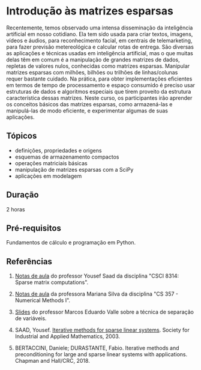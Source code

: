 # Introdução às matrizes esparsas

Recentemente, temos observado uma intensa disseminação da inteligência artificial em nosso cotidiano.
Ela tem sido usada para criar textos, imagens, vídeos e áudios, para reconhecimento facial, em centrais de telemarketing, para fazer previsão metereológica e calcular rotas de entrega.
São diversas as aplicações e técnicas usadas em inteligência artificial, mas
o que muitas delas têm em comum é a manipulação de grandes matrizes de dados, repletas de valores nulos, conhecidas como matrizes esparsas.
Manipular matrizes esparsas com milhões, bilhões ou trilhões de linhas/colunas requer bastante cuidado.
Na prática, para obter implementações eficientes em termos de tempo de processamento e espaço consumido é preciso usar estruturas de dados e algoritmos especiais que tirem proveito da estrutura característica dessas matrizes.
Neste curso, os participantes irão aprender os conceitos básicos das matrizes esparsas, como armazená-las e manipulá-las de modo eficiente, e experimentar algumas de suas aplicações.

## Tópicos

* definições, propriedades e origens
* esquemas de armazenamento compactos
* operações matriciais básicas
* manipulação de matrizes esparsas com a SciPy
* aplicações em modelagem

## Duração
2 horas

## Pré-requisitos
Fundamentos de cálculo e programação em Python.

## Referências

1. [Notas de aula](https://www-users.cse.umn.edu/~saad/csci8314/) do professor Yousef Saad da disciplina "CSCI 8314: Sparse matrix computations".

2. [Notas de aula](https://courses.grainger.illinois.edu/cs357/sp2024/) da professora Mariana Silva da disciplina "CS 357 - Numerical Methods I".

3. [Slides](https://www.ime.unicamp.br/~valle/Teaching/2016/MA311/Aula27.pdf) do professor Marcos Eduardo Valle sobre a técnica de separação de variáveis.

4. SAAD, Yousef. [Iterative methods for sparse linear systems](https://www-users.cse.umn.edu/~saad/IterMethBook_2ndEd.pdf). Society for Industrial and Applied Mathematics, 2003.

5. BERTACCINI, Daniele; DURASTANTE, Fabio. Iterative methods and preconditioning for large and sparse linear systems with applications. Chapman and Hall/CRC, 2018.
